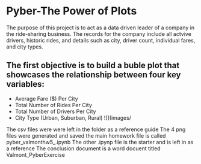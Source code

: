 # Pyber-The Power of Plots
The purpose of this project is to act as a data driven leader of a company in the ride-sharing business. The records for the company include all actvive drivers, historic rides, and details such as city, driver count, individual fares, and city types.

## The first objective is to build a buble plot that showcases the relationship between four key variables:
  * Average Fare ($) Per City
  * Total Number of Rides Per City
  * Total Number of Drivers Per City
  * City Type (Urban, Suburban, Rural)
![](images/
  





















The csv files were were left in the folder as a reference guide
The 4 png files were generated and saved
the main homework file is called pyber_valmonthw5_.ipynb
The other .ipynp file is the starter and is left in as a reference
The conclusion document is a word docuent titled Valmont_PyberExercise
